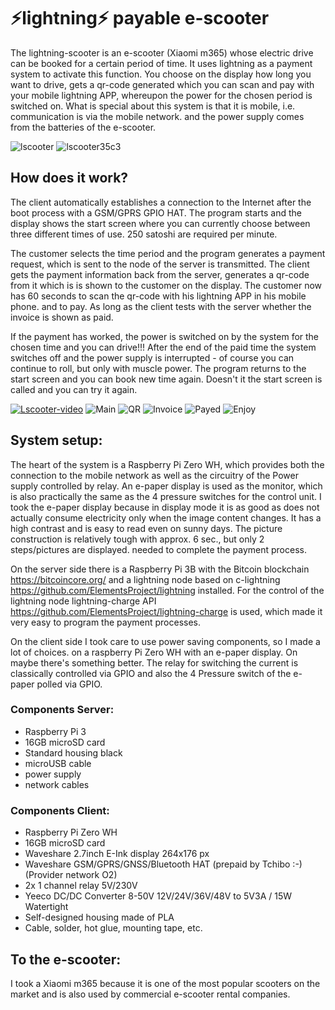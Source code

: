 # ⚡lightning⚡ payable e-scooter

The lightning-scooter is an e-scooter (Xiaomi m365) whose electric drive can be booked for a certain period of time. 
It uses lightning as a payment system to activate this function. You choose on the display how long you want to drive, 
gets a qr-code generated which you can scan and pay with your mobile lightning APP, whereupon the power for the chosen
period is switched on. What is special about this system is that it is mobile, i.e. communication is via the mobile network.
and the power supply comes from the batteries of the e-scooter.   

![lscooter](img/IMG_20181212_150030.jpg)
![lscooter35c3](img/1.jpg)


## How does it work?

The client automatically establishes a connection to the Internet after the boot process with a GSM/GPRS GPIO HAT. The program starts
and the display shows the start screen where you can currently choose between three different times of use.
250 satoshi are required per minute. 

The customer selects the time period and the program generates a payment request, which is sent to the node of the
server is transmitted. The client gets the payment information back from the server, generates a qr-code from it which is
is shown to the customer on the display. The customer now has 60 seconds to scan the qr-code with his lightning APP in his mobile phone.
and to pay. As long as the client tests with the server whether the invoice is shown as paid.

If the payment has worked, the power is switched on by the system for the chosen time and you can drive!!! 
After the end of the paid time the system switches off and the power supply is interrupted - of course you can continue to roll,
but only with muscle power. The program returns to the start screen and you can book new time again. Doesn't it 
the start screen is called and you can try it again.



[![Lscooter-video](https://img.youtube.com/vi/Japhx4_71Qo/0.jpg)](https://www.youtube.com/watch?v=Japhx4_71Qo)
![Main](img/IMG_20181228_164816.jpg)
![QR](img/IMG_20181228_164839.jpg)
![Invoice](img/invoice.png)
![Payed](img/payed.png)
![Enjoy](img/enjoy.png)

## System setup:

The heart of the system is a Raspberry Pi Zero WH, which provides both the connection to the mobile network as well as the circuitry of the 
Power supply controlled by relay. An e-paper display is used as the monitor, which is also practically the same as the 
4 pressure switches for the control unit. I took the e-paper display because in display mode it is as good as 
does not actually consume electricity only when the image content changes. It has a high contrast and is easy to read even on sunny days. The picture construction is relatively tough with approx. 6 sec., but only 2 steps/pictures are displayed.
needed to complete the payment process.  

On the server side there is a Raspberry Pi 3B with the Bitcoin blockchain https://bitcoincore.org/ and a lightning node based on c-lightning https://github.com/ElementsProject/lightning installed. For the control of the lightning node lightning-charge API https://github.com/ElementsProject/lightning-charge is used, which made it very easy to program the payment processes.

On the client side I took care to use power saving components, so I made a lot of choices. 
on a raspberry Pi Zero WH with an e-paper display. On
maybe there's something better. The relay for switching the current is classically controlled via GPIO and also the 
4 Pressure switch of the e-paper polled via GPIO.

### Components Server:
- Raspberry Pi 3
- 16GB microSD card
- Standard housing black
- microUSB cable
- power supply
- network cables

### Components Client:
- Raspberry Pi Zero WH
- 16GB microSD card
- Waveshare 2.7inch E-Ink display 264x176 px 
- Waveshare GSM/GPRS/GNSS/Bluetooth HAT
  (prepaid by Tchibo :-) (Provider network O2)
- 2x 1 channel relay 5V/230V
- Yeeco DC/DC Converter 8-50V 12V/24V/36V/48V to 5V3A / 15W Watertight
- Self-designed housing made of PLA
- Cable, solder, hot glue, mounting tape, etc.


## To the e-scooter:

I took a Xiaomi m365 because it is one of the most popular scooters on the market and is also used by commercial e-scooter rental companies.    

